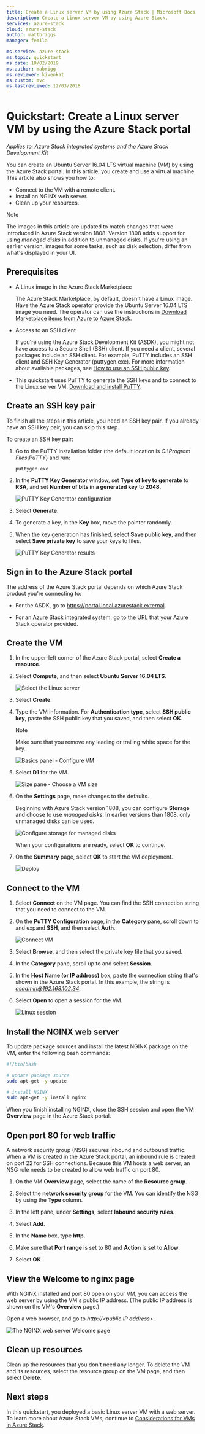 ```yaml
---
title: Create a Linux server VM by using Azure Stack | Microsoft Docs
description: Create a Linux server VM by using Azure Stack.
services: azure-stack
cloud: azure-stack
author: mattbriggs
manager: femila

ms.service: azure-stack
ms.topic: quickstart
ms.date: 10/02/2019
ms.author: mabrigg
ms.reviewer: kivenkat
ms.custom: mvc
ms.lastreviewed: 12/03/2018
---
```


# Quickstart: Create a Linux server VM by using the Azure Stack portal

*Applies to: Azure Stack integrated systems and the Azure Stack Development Kit*

You can create an Ubuntu Server 16.04 LTS virtual machine (VM) by using the Azure Stack portal. In this article, you create and use a virtual machine. This article also shows you how to:

* Connect to the VM with a remote client.
* Install an NGINX web server.
* Clean up your resources.

> [!NOTE]  
> The images in this article are updated to match changes that were introduced in Azure Stack version 1808. Version 1808 adds support for using *managed disks* in addition to unmanaged disks. If you're using an earlier version, images for some tasks, such as disk selection, differ from what's displayed in your UI.  

## Prerequisites

* A Linux image in the Azure Stack Marketplace

   The Azure Stack Marketplace, by default, doesn't have a Linux image. Have the Azure Stack operator provide the Ubuntu Server 16.04 LTS image you need. The operator can use the instructions in [Download Marketplace items from Azure to Azure Stack](../operator/azure-stack-download-azure-marketplace-item.md).

* Access to an SSH client

   If you're using the Azure Stack Development Kit (ASDK), you might not have access to a Secure Shell (SSH) client. If you need a client, several packages include an SSH client. For example, PuTTY includes an SSH client and SSH Key Generator (puttygen.exe). For more information about available packages, see [How to use an SSH public key](azure-stack-dev-start-howto-ssh-public-key.md).

* This quickstart uses PuTTY to generate the SSH keys and to connect to the Linux server VM. [Download and install PuTTY](https://www.putty.org).

## Create an SSH key pair

To finish all the steps in this article, you need an SSH key pair. If you already have an SSH key pair, you can skip this step.

To create an SSH key pair:

1. Go to the PuTTY installation folder (the default location is *C:\Program Files\PuTTY*) and run:

    `puttygen.exe`

1. In the **PuTTY Key Generator** window, set **Type of key to generate** to **RSA**, and set **Number of bits in a generated key** to **2048**.

   ![PuTTY Key Generator configuration](media/azure-stack-quick-linux-portal/Putty01.PNG)

1. Select **Generate**.

1. To generate a key, in the **Key** box, move the pointer randomly.

1. When the key generation has finished, select **Save public key**, and then select **Save private key** to save your keys to files.

   ![PuTTY Key Generator results](media/azure-stack-quick-linux-portal/Putty02.PNG)

## Sign in to the Azure Stack portal

The address of the Azure Stack portal depends on which Azure Stack product you're connecting to:

* For the ASDK, go to https://portal.local.azurestack.external.

* For an Azure Stack integrated system, go to the URL that your Azure Stack operator provided.

## Create the VM

1. In the upper-left corner of the Azure Stack portal, select **Create a resource**.

1. Select **Compute**, and then select **Ubuntu Server 16.04 LTS**.
   
   ![Select the Linux server](media/azure-stack-quick-linux-portal/select.png)

1. Select **Create**.

1. Type the VM information. For **Authentication type**, select **SSH public key**, paste the SSH public key that you saved, and then select **OK**.

   > [!NOTE]
   > Make sure that you remove any leading or trailing white space for the key.

   ![Basics panel - Configure VM](media/azure-stack-quick-linux-portal/linux-01.PNG)

1. Select **D1** for the VM.

   ![Size pane - Choose a VM size](media/azure-stack-quick-linux-portal/linux-02.PNG)

1. On the **Settings** page, make changes to the defaults.
   
   Beginning with Azure Stack version 1808, you can configure **Storage** and choose to use *managed disks*. In earlier versions than 1808, only unmanaged disks can be used.

   ![Configure storage for managed disks](media/azure-stack-quick-linux-portal/linux-03.PNG)
    
   When your configurations are ready, select **OK** to continue.

1. On the **Summary** page, select **OK** to start the VM deployment.  

   ![Deploy](media/azure-stack-quick-linux-portal/deploy.png)

## Connect to the VM

1. Select **Connect** on the VM page. You can find the SSH connection string that you need to connect to the VM. 

1. On the **PuTTY Configuration** page, in the **Category** pane, scroll down to and expand **SSH**, and then select **Auth**. 

   ![Connect VM](media/azure-stack-quick-linux-portal/putty03.PNG)

1. Select **Browse**, and then select the private key file that you saved.

1. In the **Category** pane, scroll up to and select **Session**.

1. In the **Host Name (or IP address)** box, paste the connection string that's shown in the Azure Stack portal. In this example, the string is *asadmin@192.168.102.34*.

1. Select **Open** to open a session for the VM.

   ![Linux session](media/azure-stack-quick-linux-portal/Putty05.PNG)

## Install the NGINX web server

To update package sources and install the latest NGINX package on the VM, enter the following bash commands:

```bash
#!/bin/bash

# update package source
sudo apt-get -y update

# install NGINX
sudo apt-get -y install nginx
```

When you finish installing NGINX, close the SSH session and open the VM **Overview** page in the Azure Stack portal.

## Open port 80 for web traffic

A network security group (NSG) secures inbound and outbound traffic. When a VM is created in the Azure Stack portal, an inbound rule is created on port 22 for SSH connections. Because this VM hosts a web server, an NSG rule needs to be created to allow web traffic on port 80.

1. On the VM **Overview** page, select the name of the **Resource group**.

1. Select the **network security group** for the VM. You can identify the NSG by using the **Type** column.

1. In the left pane, under **Settings**, select **Inbound security rules**.

1. Select **Add**.

1. In the **Name** box, type **http**. 

1. Make sure that **Port range** is set to 80 and **Action** is set to **Allow**.

1. Select **OK**.

## View the Welcome to nginx page

With NGINX installed and port 80 open on your VM, you can access the web server by using the VM's public IP address. (The public IP address is shown on the VM's **Overview** page.)

Open a web browser, and go to *http://\<public IP address>*.

![The NGINX web server Welcome page](media/azure-stack-quick-linux-portal/linux-05.PNG)

## Clean up resources

Clean up the resources that you don't need any longer. To delete the VM and its resources, select the resource group on the VM page, and then select **Delete**.

## Next steps

In this quickstart, you deployed a basic Linux server VM with a web server. To learn more about Azure Stack VMs, continue to [Considerations for VMs in Azure Stack](azure-stack-vm-considerations.md).
